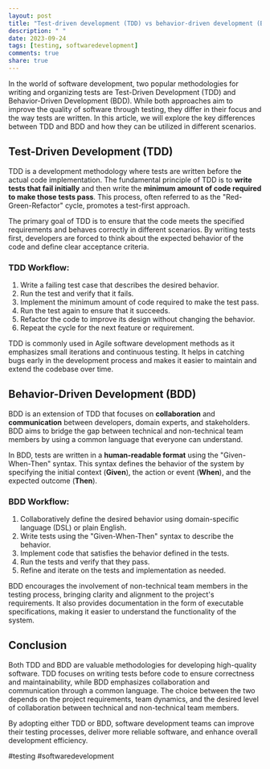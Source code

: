 ```yaml
---
layout: post
title: "Test-driven development (TDD) vs behavior-driven development (BDD)"
description: " "
date: 2023-09-24
tags: [testing, softwaredevelopment]
comments: true
share: true
---
```


In the world of software development, two popular methodologies for writing and organizing tests are Test-Driven Development (TDD) and Behavior-Driven Development (BDD). While both approaches aim to improve the quality of software through testing, they differ in their focus and the way tests are written. In this article, we will explore the key differences between TDD and BDD and how they can be utilized in different scenarios.

## Test-Driven Development (TDD)
TDD is a development methodology where tests are written before the actual code implementation. The fundamental principle of TDD is to **write tests that fail initially** and then write the **minimum amount of code required to make those tests pass**. This process, often referred to as the "Red-Green-Refactor" cycle, promotes a test-first approach.

The primary goal of TDD is to ensure that the code meets the specified requirements and behaves correctly in different scenarios. By writing tests first, developers are forced to think about the expected behavior of the code and define clear acceptance criteria.

### TDD Workflow:
1. Write a failing test case that describes the desired behavior.
2. Run the test and verify that it fails.
3. Implement the minimum amount of code required to make the test pass.
4. Run the test again to ensure that it succeeds.
5. Refactor the code to improve its design without changing the behavior.
6. Repeat the cycle for the next feature or requirement.

TDD is commonly used in Agile software development methods as it emphasizes small iterations and continuous testing. It helps in catching bugs early in the development process and makes it easier to maintain and extend the codebase over time.

## Behavior-Driven Development (BDD)
BDD is an extension of TDD that focuses on **collaboration** and **communication** between developers, domain experts, and stakeholders. BDD aims to bridge the gap between technical and non-technical team members by using a common language that everyone can understand.

In BDD, tests are written in a **human-readable format** using the "Given-When-Then" syntax. This syntax defines the behavior of the system by specifying the initial context (**Given**), the action or event (**When**), and the expected outcome (**Then**).

### BDD Workflow:
1. Collaboratively define the desired behavior using domain-specific language (DSL) or plain English.
2. Write tests using the "Given-When-Then" syntax to describe the behavior.
3. Implement code that satisfies the behavior defined in the tests.
4. Run the tests and verify that they pass.
5. Refine and iterate on the tests and implementation as needed.

BDD encourages the involvement of non-technical team members in the testing process, bringing clarity and alignment to the project's requirements. It also provides documentation in the form of executable specifications, making it easier to understand the functionality of the system.

## Conclusion
Both TDD and BDD are valuable methodologies for developing high-quality software. TDD focuses on writing tests before code to ensure correctness and maintainability, while BDD emphasizes collaboration and communication through a common language. The choice between the two depends on the project requirements, team dynamics, and the desired level of collaboration between technical and non-technical team members.

By adopting either TDD or BDD, software development teams can improve their testing processes, deliver more reliable software, and enhance overall development efficiency.

#testing #softwaredevelopment